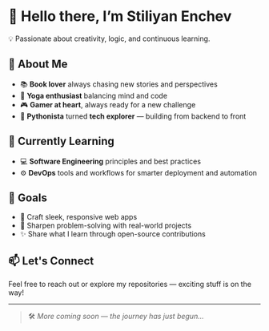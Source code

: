 # 👋 Hello there, I’m Stiliyan Enchev

💡 Passionate about creativity, logic, and continuous learning.

## 🌟 About Me

- 📚 **Book lover** always chasing new stories and perspectives  
- 🧘 **Yoga enthusiast** balancing mind and code  
- 🎮 **Gamer at heart**, always ready for a new challenge  
- 🐍 **Pythonista** turned **tech explorer** — building from backend to front

## 🚀 Currently Learning

- 💻 **Software Engineering** principles and best practices  
- ⚙️ **DevOps** tools and workflows for smarter deployment and automation

## 📌 Goals

- 🚧 Craft sleek, responsive web apps  
- 🧠 Sharpen problem-solving with real-world projects  
- ✨ Share what I learn through open-source contributions

## 📫 Let's Connect

Feel free to reach out or explore my repositories — exciting stuff is on the way!

---

> 🛠️ *More coming soon — the journey has just begun...*
